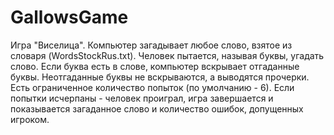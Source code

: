 # GallowsGame
Игра "Виселица".
Компьютер загадывает любое слово, взятое из словаря (WordsStockRus.txt). 
Человек пытается, называя буквы, угадать слово. Если буква есть в слове, компьютер вскрывает отгаданные буквы. 
Неотгаданные буквы не вскрываются, а выводятся прочерки. Есть ограниченное количество попыток (по умолчанию - 6). 
Если попытки исчерпаны - человек проиграл, игра завершается и показывается загаданное слово и количество ошибок, допущенных игроком.
